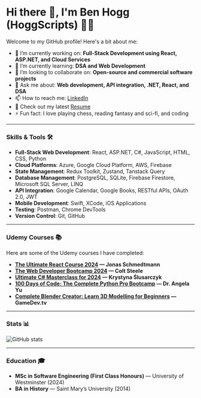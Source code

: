 # Hi there 👋, I'm Ben Hogg (HoggScripts) 👨‍💻

Welcome to my GitHub profile! Here's a bit about me:

- 🔭 I’m currently working on: **Full-Stack Development using React, ASP.NET, and Cloud Services**
- 🌱 I’m currently learning: **DSA and Web Development**
- 👯 I’m looking to collaborate on: **Open-source and commercial software projects**
- 💬 Ask me about: **Web development, API integration, .NET, React, and DSA**
- 📫 How to reach me: [LinkedIn](https://www.linkedin.com/in/ben-hogg-a1471b308)
- 📝 Check out my latest [Resume](./BenHoggResumeAlt.pdf)
- ⚡ Fun fact: I love playing chess, reading fantasy and sci-fi, and coding

---

### Skills & Tools 🛠

- **Full-Stack Web Development**: React, ASP.NET, C#, JavaScript, HTML, CSS, Python
- **Cloud Platforms**: Azure, Google Cloud Platform, AWS, Firebase
- **State Management**: Redux Toolkit, Zustand, Tanstack Query
- **Database Management**: PostgreSQL, SQLite, Firebase Firestore, Microsoft SQL Server, LINQ
- **API Integration**: Google Calendar, Google Books, RESTful APIs, OAuth 2.0, JWT
- **Mobile Development**: Swift, XCode, iOS Applications
- **Testing**: Postman, Chrome DevTools
- **Version Control**: Git, GitHub

---

### Udemy Courses 📚

Here are some of the Udemy courses I have completed:

- **[The Ultimate React Course 2024](https://www.udemy.com/course/react-redux/) — Jonas Schmedtmann** 
- **[The Web Developer Bootcamp 2024](https://www.udemy.com/course/the-web-developer-bootcamp/) — Colt Steele** 
- **[Ultimate C# Masterclass for 2024](https://www.udemy.com/course/ultimate-csharp-masterclass/) — Krystyna Ślusarczyk**
- **[100 Days of Code: The Complete Python Pro Bootcamp](https://www.udemy.com/course/100-days-of-code/) — Dr. Angela Yu** 
- **[Complete Blender Creator: Learn 3D Modelling for Beginners](https://www.udemy.com/course/blendertutorial/) — GameDev.tv** 

---

### Stats 📊

![GitHub stats](https://github-readme-stats.vercel.app/api?username=HoggScripts&show_icons=true)

---

### Education 🎓

- **MSc in Software Engineering (First Class Honours)** — University of Westminster (2024)
- **BA in History** — Saint Mary’s University (2014)


